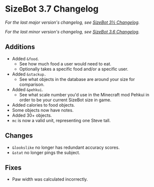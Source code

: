 # SizeBot 3.7 Changelog

*For the last major version's changelog, see [SizeBot 3½ Changelog](https://github.com/sizedev/SizeBot/blob/master/changelogs/3.5.md).*

*For the last minor version's changelog, see [SizeBot 3.6 Changelog](https://github.com/sizedev/SizeBot/blob/master/changelogs/3.6.md).*

## Additions
- Added `&food`.
  - See how much food a user would need to eat.
  - Optionally takes a specific food and/or a specific user.
- Added `&stackup.`
  - See what objects in the database are around your size for comparison.
- Added `&pehkui`.
  - See what scale number you'd use in the Minecraft mod Pehkui in order to be your current SizeBot size in game.
- Added calories to food objects.
- Some objects now have notes.
- Added 30+ objects.
- `mc` is now a valid unit, representing one Steve tall.

## Changes
- `&lookslike` no longer has redundant accuracy scores.
- `&stat` no longer pings the subject.

## Fixes
- Paw width was calculated incorrectly.
